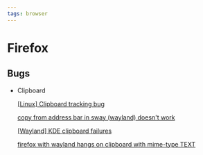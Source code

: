 ```yaml
---
tags: browser
---
```

# Firefox

## Bugs
- Clipboard
	
	[[Linux] Clipboard tracking bug](https://bugzilla.mozilla.org/show_bug.cgi?id=1743366)

	[copy from address bar in sway (wayland) doesn't work](https://bugzilla.mozilla.org/show_bug.cgi?id=1717305)

	[[Wayland] KDE clipboard failures](https://bugzilla.mozilla.org/show_bug.cgi?id=1752505)

	[firefox with wayland hangs on clipboard with mime-type TEXT](https://bugzilla.mozilla.org/show_bug.cgi?id=1731511)